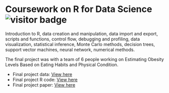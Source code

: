 # Coursework on R for Data Science ![visitor badge](https://visitor-badge.glitch.me/badge?page_id=shikaijin/STAT-362-R-for-Data-Science.visitor-badge)

Introduction to R, data creation and manipulation, data import and export, scripts and functions, control flow, debugging and profiling, data visualization, statistical inference, Monte Carlo methods, decision trees, support vector machines, neural network, numerical methods.

The final project was with a team of 6 people working on Estimating Obesity Levels Based on Eating Habits and Physical Condition.


* Final project data: [View here](https://github.com/shikaijin/STAT-362-R-for-Data-Science/blob/8b41bf1530bff18cad33f09aee561ec304f3923f/ObesityDataSet_raw_and_data_sinthetic.csv)
* Final project R code: [View here](https://github.com/shikaijin/STAT-362-R-for-Data-Science/blob/4587cca5a11678797dc3b3a01506e4e0b83a4744/Final-Project-code.r)
* Final project paper: [View here](https://github.com/shikaijin/STAT-362-R-for-Data-Science/blob/8b41bf1530bff18cad33f09aee561ec304f3923f/STAT362,%20Final%20Project,%20Report.pdf)
